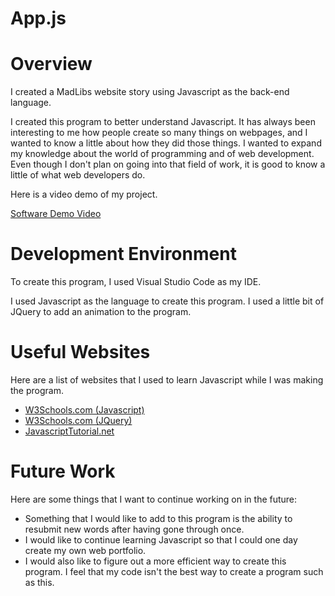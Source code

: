 # App.js
 
# Overview

I created a MadLibs website story using Javascript as the back-end language.

I created this program to better understand Javascript. It has always been interesting to me how people create so many things on webpages, and I wanted to know a little about how they did those things. I wanted to expand my knowledge about the world of programming and of web development. Even though I don't plan on going into that field of work, it is good to know a little of what web developers do.

Here is a video demo of my project.

[Software Demo Video](http://youtube.link.goes.here)

# Development Environment

To create this program, I used Visual Studio Code as my IDE.

I used Javascript as the language to create this program. I used a little bit of JQuery to add an animation to the program.

# Useful Websites

Here are a list of websites that I used to learn Javascript while I was making the program.

- [W3Schools.com (Javascript)](https://www.w3schools.com/js/default.asp)
- [W3Schools.com (JQuery)](https://www.w3schools.com/jquery/default.asp)
- [JavascriptTutorial.net](https://www.javascripttutorial.net/javascript-dom/)

# Future Work

Here are some things that I want to continue working on in the future:

- Something that I would like to add to this program is the ability to resubmit new words after having gone through once.
- I would like to continue learning Javascript so that I could one day create my own web portfolio.
- I would also like to figure out a more efficient way to create this program. I feel that my code isn't the best way to create a program such as this.